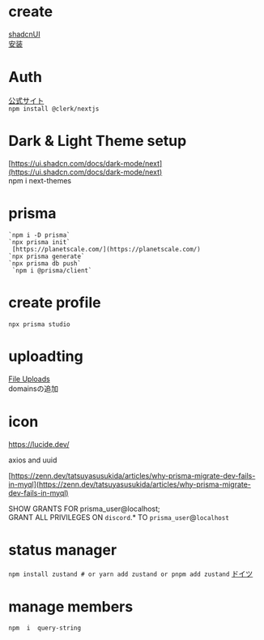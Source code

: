 # create

[shadcnUI](https://ui.shadcn.com/)  
[安装](https://ui.shadcn.com/docs/installation/next)  

# Auth

[公式サイト](https://dashboard.clerk.com/)  
``npm install @clerk/nextjs``

# Dark & Light Theme setup  

[https://ui.shadcn.com/docs/dark-mode/next](https://ui.shadcn.com/docs/dark-mode/next)  
npm i next-themes  

# prisma  

    `npm i -D prisma`  
    `npx prisma init`
     [https://planetscale.com/](https://planetscale.com/)  
    `npx prisma generate`  
    `npx prisma db push`  
     `npm i @prisma/client`  

# create profile

`npx prisma studio`

# uploadting 
[File Uploads](https://docs.uploadthing.com/getting-started)  
domainsの追加 

# icon
https://lucide.dev/  

axios  and  uuid  

[https://zenn.dev/tatsuyasusukida/articles/why-prisma-migrate-dev-fails-in-myql](https://zenn.dev/tatsuyasusukida/articles/why-prisma-migrate-dev-fails-in-myql)  

SHOW GRANTS FOR prisma_user@localhost;  
GRANT ALL PRIVILEGES ON `discord`.* TO `prisma_user`@`localhost`  


# status manager  

   ` npm install zustand # or yarn add zustand or pnpm add zustand `
    [ドイツ](https://github.com/pmndrs/zustand)

# manage members
  ` npm  i  query-string `